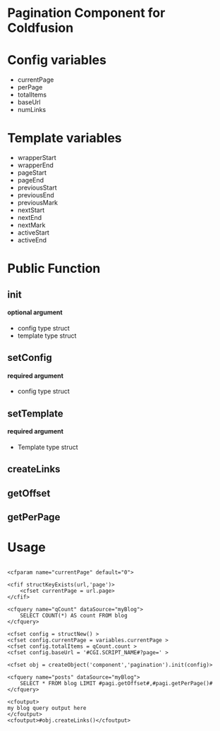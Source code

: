 Pagination Component for Coldfusion
=====================

Config variables
=====================
* currentPage 
* perPage 
* totalItems 
* baseUrl 
* numLinks 

Template variables
=====================
* wrapperStart 
* wrapperEnd
* pageStart
* pageEnd
* previousStart
* previousEnd
* previousMark
* nextStart
* nextEnd
* nextMark
* activeStart
* activeEnd

Public Function
=====================
init
-----------------
#### optional argument
* config type struct  
* template type struct 


setConfig
-----------------
#### required argument
* config type struct  

setTemplate
-----------------
#### required argument
* Template type struct  

createLinks
-----------------

getOffset
-----------------

getPerPage
-----------------

Usage
=====================
<code>
&lt;cfparam name="currentPage" default="0"&gt;   
</code>  
<code>
&lt;cfif structKeyExists(url,'page')&gt;   
	&lt;cfset currentPage = url.page&gt;   
&lt;/cfif&gt; 
</code>  
<code>  
&lt;cfquery name="qCount" dataSource="myBlog"&gt;   
	SELECT COUNT(*) AS count FROM blog   
&lt;/cfquery&gt;  
</code>  
<code>
&lt;cfset config = structNew() &gt;  
&lt;cfset config.currentPage = variables.currentPage &gt;  
&lt;cfset config.totalItems = qCount.count &gt;  
&lt;cfset config.baseUrl = '#CGI.SCRIPT_NAME#?page=' &gt;
</code>  
<code>  
&lt;cfset obj = createObject('component','pagination').init(config)&gt;  
</code>  
<code>
&lt;cfquery name="posts" dataSource="myBlog"&gt;   
	SELECT * FROM blog LIMIT #pagi.getOffset#,#pagi.getPerPage()#  
&lt;/cfquery&gt; 
</code>  
<code>  
&lt;cfoutput&gt;    
my blog query output here   
&lt;/cfoutput&gt;  
&lt;cfoutput&gt;#obj.createLinks()&lt;/cfoutput&gt;
</code>









